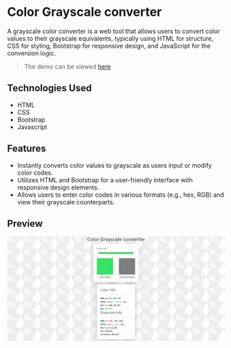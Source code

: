 # Color Grayscale converter


A grayscale color converter is a web tool that allows users to convert color values to their grayscale equivalents, typically using HTML for structure, CSS for styling, Bootstrap for responsive design, and JavaScript for the conversion logic.

> The demo can be viewed [here](https://bilal4821.github.io/Grayscale-Converter/)

## Technologies Used
- HTML
- CSS
- Bootstrap
- Javascript

## Features

-  Instantly converts color values to grayscale as users input or modify color codes.
-  Utilizes HTML and Bootstrap for a user-friendly interface with responsive design elements.
-  Allows users to enter color codes in various formats (e.g., hex, RGB) and view their grayscale counterparts.

## Preview 
![alt text](preview.PNG)
